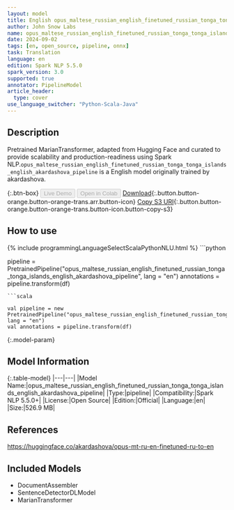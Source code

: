 ```yaml
---
layout: model
title: English opus_maltese_russian_english_finetuned_russian_tonga_tonga_islands_english_akardashova_pipeline pipeline MarianTransformer from akardashova
author: John Snow Labs
name: opus_maltese_russian_english_finetuned_russian_tonga_tonga_islands_english_akardashova_pipeline
date: 2024-09-02
tags: [en, open_source, pipeline, onnx]
task: Translation
language: en
edition: Spark NLP 5.5.0
spark_version: 3.0
supported: true
annotator: PipelineModel
article_header:
  type: cover
use_language_switcher: "Python-Scala-Java"
---
```


## Description

Pretrained MarianTransformer, adapted from Hugging Face and curated to provide scalability and production-readiness using Spark NLP.`opus_maltese_russian_english_finetuned_russian_tonga_tonga_islands_english_akardashova_pipeline` is a English model originally trained by akardashova.

{:.btn-box}
<button class="button button-orange" disabled>Live Demo</button>
<button class="button button-orange" disabled>Open in Colab</button>
[Download](https://s3.amazonaws.com/auxdata.johnsnowlabs.com/public/models/opus_maltese_russian_english_finetuned_russian_tonga_tonga_islands_english_akardashova_pipeline_en_5.5.0_3.0_1725305215174.zip){:.button.button-orange.button-orange-trans.arr.button-icon}
[Copy S3 URI](s3://auxdata.johnsnowlabs.com/public/models/opus_maltese_russian_english_finetuned_russian_tonga_tonga_islands_english_akardashova_pipeline_en_5.5.0_3.0_1725305215174.zip){:.button.button-orange.button-orange-trans.button-icon.button-copy-s3}

## How to use



<div class="tabs-box" markdown="1">
{% include programmingLanguageSelectScalaPythonNLU.html %}
```python

pipeline = PretrainedPipeline("opus_maltese_russian_english_finetuned_russian_tonga_tonga_islands_english_akardashova_pipeline", lang = "en")
annotations =  pipeline.transform(df)   

```
```scala

val pipeline = new PretrainedPipeline("opus_maltese_russian_english_finetuned_russian_tonga_tonga_islands_english_akardashova_pipeline", lang = "en")
val annotations = pipeline.transform(df)

```
</div>

{:.model-param}
## Model Information

{:.table-model}
|---|---|
|Model Name:|opus_maltese_russian_english_finetuned_russian_tonga_tonga_islands_english_akardashova_pipeline|
|Type:|pipeline|
|Compatibility:|Spark NLP 5.5.0+|
|License:|Open Source|
|Edition:|Official|
|Language:|en|
|Size:|526.9 MB|

## References

https://huggingface.co/akardashova/opus-mt-ru-en-finetuned-ru-to-en

## Included Models

- DocumentAssembler
- SentenceDetectorDLModel
- MarianTransformer